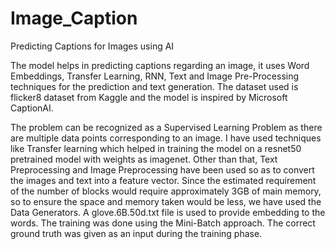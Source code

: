 # Image_Caption
Predicting Captions for Images using AI

The model helps in predicting captions regarding an image, it uses Word Embeddings, Transfer Learning, RNN, Text and Image Pre-Processing techniques for the prediction and text generation. The dataset used is flicker8 dataset from Kaggle and the model is inspired by Microsoft CaptionAI.

The problem can be recognized as a Supervised Learning Problem as there are multiple data points corresponding to an image. I have used techniques like Transfer learning which helped in training the model on a resnet50 pretrained model with weights as imagenet. Other than that, Text Preprocessing and Image Preprocessing have been used so as to convert the images and text into a feature vector. Since the estimated requirement of the number of blocks would require approximately 3GB of main memory, so to ensure the space and memory taken would be less, we have used the Data Generators. A glove.6B.50d.txt file is used to provide embedding to the words. The training was done using the Mini-Batch approach. The correct ground truth was given as an input during the training phase. 
